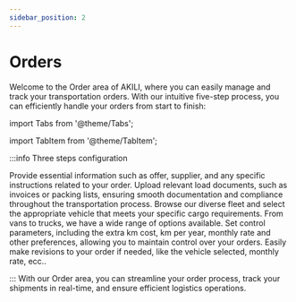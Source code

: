 ```yaml
---
sidebar_position: 2
---
```


# Orders

Welcome to the Order area of AKILI, where you can easily manage and track your transportation orders. With our intuitive five-step process, you can efficiently handle your orders from start to finish:

import Tabs from '@theme/Tabs';

import TabItem from '@theme/TabItem';

:::info Three steps configuration

<Tabs>
  <TabItem value="Step 1: Order Data" label="Step 1: Order Data">Provide essential information such as offer, supplier, and any specific instructions related to your order.</TabItem>
  <TabItem value="Step 2: Load Document" label="Step 2: Load Document">Upload relevant load documents, such as invoices or packing lists, ensuring smooth documentation and compliance throughout the transportation process.</TabItem>
  <TabItem value="Step 3: Vehicle Selection" label="Step 3: Vehicle Selection">Browse our diverse fleet and select the appropriate vehicle that meets your specific cargo requirements. From vans to trucks, we have a wide range of options available.</TabItem>
  <TabItem value="Step 4: Control Settings" label="Step 4: Control Settings">Set control parameters, including the extra km cost, km per year, monthly rate and other preferences, allowing you to maintain control over your orders.</TabItem>
  <TabItem value="Step 5: Order Revision" label="Step 5: Order Revision">Easily make revisions to your order if needed, like the vehicle selected, monthly rate, ecc..</TabItem>
</Tabs>

:::
With our Order area, you can streamline your order process, track your shipments in real-time, and ensure efficient logistics operations.